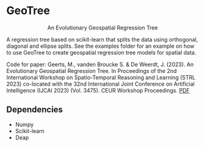 # GeoTree

<p align="center">An Evolutionary Geospatial Regression Tree</p>

A regression tree based on scikit-learn that splits the data using orthogonal, diagonal and ellipse splits.
See the examples folder for an example on how to use GeoTree to create geospatial regression tree models for spatial data.

Code for paper: Geerts, M., vanden Broucke S. & De Weerdt, J. (2023). An Evolutionary Geospatial Regression Tree. In Proceedings of the 2nd International Workshop on Spatio-Temporal Reasoning and Learning (STRL 2023) co-located with the 32nd International Joint Conference on Artificial Intelligence (IJCAI 2023) (Vol. 3475). CEUR Workshop Proceedings.
[PDF](https://ceur-ws.org/Vol-3475/paper4.pdf)

## Dependencies

- Numpy
- Scikit-learn
- Deap
